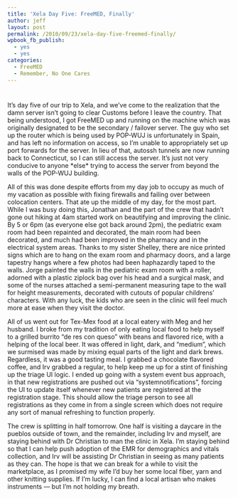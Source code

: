 ```yaml
---
title: 'Xela Day Five: FreeMED, Finally'
author: jeff
layout: post
permalink: /2010/09/23/xela-day-five-freemed-finally/
wpbook_fb_publish:
  - yes
  - yes
categories:
  - FreeMED
  - Remember, No One Cares
---
```

# 

It’s day five of our trip to Xela, and we’ve come to the realization that the damn server isn’t going to clear Customs before I leave the country. That being understood, I got FreeMED up and running on the machine which was originally designated to be the secondary / failover server. The guy who set up the router which is being used by POP-WUJ is unfortunately in Spain, and has left no information on access, so I’m unable to appropriately set up port forwards for the server. In lieu of that, autossh tunnels are now running back to Connecticut, so I can still access the server. It’s just not very conducive to anyone \*else\* trying to access the server from beyond the walls of the POP-WUJ building.

All of this was done despite efforts from my day job to occupy as much of my vacation as possible with fixing firewalls and failing over between colocation centers. That ate up the middle of my day, for the most part. While I was busy doing this, Jonathan and the part of the crew that hadn’t gone out hiking at 4am started work on beautifying and improving the clinic. By 5 or 6pm (as everyone else got back around 2pm), the pediatric exam room had been repainted and decorated, the main room had been decorated, and much had been improved in the pharmacy and in the electrical system areas. Thanks to my sister Shelley, there are nice printed signs which are to hang on the exam room and pharmacy doors, and a large tapestry hangs where a few photos had been haphazardly taped to the walls. Jorge painted the walls in the pediatric exam room with a roller, adorned with a plastic ziplock bag over his head and a surgical mask, and some of the nurses attached a semi-permanent measuring tape to the wall for height measurements, decorated with cutouts of popular childrens’ characters. With any luck, the kids who are seen in the clinic will feel much more at ease when they visit the doctor.

All of us went out for Tex-Mex food at a local eatery with Meg and her husband. I broke from my tradition of only eating local food to help myself to a grilled burrito “de res con queso” with beans and flavored rice, with a helping of the local beer. It was offered in light, dark, and “medium”, which we surmised was made by mixing equal parts of the light and dark brews. Regardless, it was a good tasting meal. I grabbed a chocolate flavored coffee, and Irv grabbed a regular, to help keep me up for a stint of finishing up the triage UI logic. I ended up going with a system event bus approach, in that new registrations are pushed out via “systemnotifications”, forcing the UI to update itself whenever new patients are registered at the registration stage. This should allow the triage person to see all registrations as they come in from a single screen which does not require any sort of manual refreshing to function properly.

The crew is splitting in half tomorrow. One half is visiting a daycare in the pueblos outside of town, and the remainder, including Irv and myself, are staying behind with Dr Christian to man the clinic in Xela. I’m staying behind so that I can help push adoption of the EMR for demographics and vitals collection, and Irv will be assisting Dr Christian in seeing as many patients as they can. The hope is that we can break for a while to visit the marketplace, as I promised my wife I’d buy her some local fiber, yarn and other knitting supplies. If I’m lucky, I can find a local artisan who makes instruments — but I’m not holding my breath.